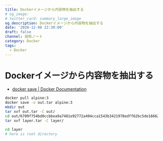 ```yaml
---
title: Dockerイメージから内容物を抽出する
# og_image:
# twitter_card: summary_large_image
og_description: Dockerイメージから内容物を抽出する
date: '2020-12-08 22:30:00'
draft: false
channel: 技術ノート
category: Docker
tags:
  - Docker
---
```


# Dockerイメージから内容物を抽出する

- [docker save | Docker Documentation](https://docs.docker.com/engine/reference/commandline/save/#save-an-image-to-a-targz-file-using-gzip)

```bash
docker pull alpine:3
docker save -o out.tar alpine:3
mkdir out
tar xvf out.tar -C out/
cd out/6709f754bd0ccbbea9a7481e92772a494cca1543b3421978edff62bc5de16662
tar xvf layer.tar -C layer/

cd layer
# here is root directory
```
